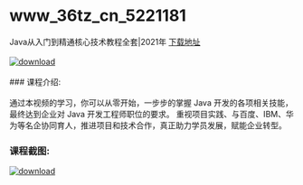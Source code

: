 # www_36tz_cn_5221181
Java从入门到精通核心技术教程全套|2021年
[下载地址](http://www.36tz.cn/article/5221181 "下载地址")
<br/></br>[![download](http://36tz.cn/muke_img/2021_09_1-46-300x194.png "下载地址")](http://www.36tz.cn/article/5221181 "下载地址")
<br/></br>### 课程介绍:<br/></br>通过本视频的学习，你可以从零开始，一步步的掌握 Java 开发的各项相关技能，最终达到企业对 Java 开发工程师职位的要求。
重视项目实践、与百度、IBM、华为等名企协同育人，推进项目和技术合作，真正助力学员发展，赋能企业转型。

### 课程截图:
[![download](http://36tz.cn/muke_img/2021_09_2-45.png "下载地址")](http://www.36tz.cn/article/5221181 "下载地址")

